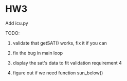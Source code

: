 # HW3

Add icu.py

TODO:

1. validate that getSAT() works, fix it if you can

2. fix the bug in main loop

3. display the sat's data to fit validation requirement 4

4. figure out if we need function sun_below()



